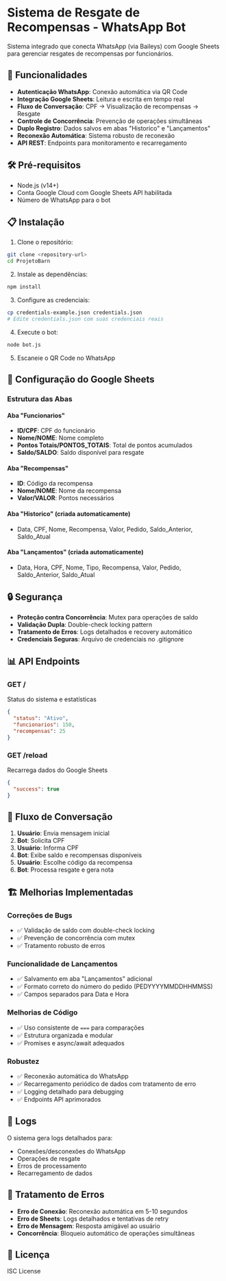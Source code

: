 # Sistema de Resgate de Recompensas - WhatsApp Bot

Sistema integrado que conecta WhatsApp (via Baileys) com Google Sheets para gerenciar resgates de recompensas por funcionários.

## 🚀 Funcionalidades

- **Autenticação WhatsApp**: Conexão automática via QR Code
- **Integração Google Sheets**: Leitura e escrita em tempo real
- **Fluxo de Conversação**: CPF → Visualização de recompensas → Resgate
- **Controle de Concorrência**: Prevenção de operações simultâneas
- **Duplo Registro**: Dados salvos em abas "Historico" e "Lançamentos"
- **Reconexão Automática**: Sistema robusto de reconexão
- **API REST**: Endpoints para monitoramento e recarregamento

## 🛠️ Pré-requisitos

- Node.js (v14+)
- Conta Google Cloud com Google Sheets API habilitada
- Número de WhatsApp para o bot

## 📋 Instalação

1. Clone o repositório:
```bash
git clone <repository-url>
cd ProjetoBarn
```

2. Instale as dependências:
```bash
npm install
```

3. Configure as credenciais:
```bash
cp credentials-example.json credentials.json
# Edite credentials.json com suas credenciais reais
```

4. Execute o bot:
```bash
node bot.js
```

5. Escaneie o QR Code no WhatsApp

## 🔧 Configuração do Google Sheets

### Estrutura das Abas

#### Aba "Funcionarios"
- **ID/CPF**: CPF do funcionário
- **Nome/NOME**: Nome completo
- **Pontos Totais/PONTOS_TOTAIS**: Total de pontos acumulados
- **Saldo/SALDO**: Saldo disponível para resgate

#### Aba "Recompensas"
- **ID**: Código da recompensa
- **Nome/NOME**: Nome da recompensa
- **Valor/VALOR**: Pontos necessários

#### Aba "Historico" (criada automaticamente)
- Data, CPF, Nome, Recompensa, Valor, Pedido, Saldo_Anterior, Saldo_Atual

#### Aba "Lançamentos" (criada automaticamente)
- Data, Hora, CPF, Nome, Tipo, Recompensa, Valor, Pedido, Saldo_Anterior, Saldo_Atual

## 🔒 Segurança

- **Proteção contra Concorrência**: Mutex para operações de saldo
- **Validação Dupla**: Double-check locking pattern
- **Tratamento de Erros**: Logs detalhados e recovery automático
- **Credenciais Seguras**: Arquivo de credenciais no .gitignore

## 📊 API Endpoints

### GET /
Status do sistema e estatísticas
```json
{
  "status": "Ativo",
  "funcionarios": 150,
  "recompensas": 25
}
```

### GET /reload
Recarrega dados do Google Sheets
```json
{
  "success": true
}
```

## 🔄 Fluxo de Conversação

1. **Usuário**: Envia mensagem inicial
2. **Bot**: Solicita CPF
3. **Usuário**: Informa CPF
4. **Bot**: Exibe saldo e recompensas disponíveis
5. **Usuário**: Escolhe código da recompensa
6. **Bot**: Processa resgate e gera nota

## 🏗️ Melhorias Implementadas

### Correções de Bugs
- ✅ Validação de saldo com double-check locking
- ✅ Prevenção de concorrência com mutex
- ✅ Tratamento robusto de erros

### Funcionalidade de Lançamentos
- ✅ Salvamento em aba "Lançamentos" adicional
- ✅ Formato correto do número do pedido (PEDYYYYMMDDHHMMSS)
- ✅ Campos separados para Data e Hora

### Melhorias de Código
- ✅ Uso consistente de `===` para comparações
- ✅ Estrutura organizada e modular
- ✅ Promises e async/await adequados

### Robustez
- ✅ Reconexão automática do WhatsApp
- ✅ Recarregamento periódico de dados com tratamento de erro
- ✅ Logging detalhado para debugging
- ✅ Endpoints API aprimorados

## 📝 Logs

O sistema gera logs detalhados para:
- Conexões/desconexões do WhatsApp
- Operações de resgate
- Erros de processamento
- Recarregamento de dados

## 🚨 Tratamento de Erros

- **Erro de Conexão**: Reconexão automática em 5-10 segundos
- **Erro de Sheets**: Logs detalhados e tentativas de retry
- **Erro de Mensagem**: Resposta amigável ao usuário
- **Concorrência**: Bloqueio automático de operações simultâneas

## 📄 Licença

ISC License